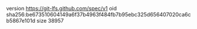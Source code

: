 version https://git-lfs.github.com/spec/v1
oid sha256:be673510604149a6f37b4963f484fb7b95ebc325d656407020ca6cb5867e101d
size 38957

